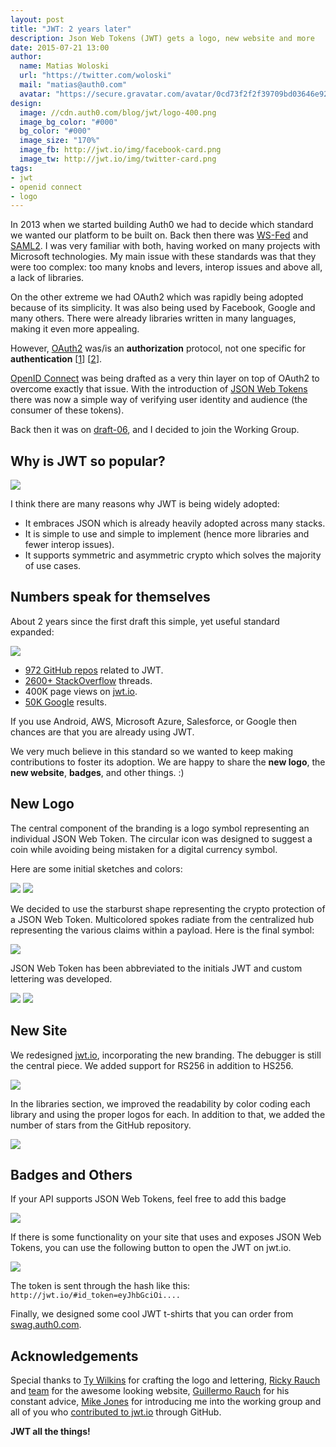 ```yaml
---
layout: post
title: "JWT: 2 years later"
description: Json Web Tokens (JWT) gets a logo, new website and more
date: 2015-07-21 13:00
author:
  name: Matias Woloski
  url: "https://twitter.com/woloski"
  mail: "matias@auth0.com"
  avatar: "https://secure.gravatar.com/avatar/0cd73f2f2f39709bd03646e9225cc3d3?s=200"
design:
  image: //cdn.auth0.com/blog/jwt/logo-400.png
  image_bg_color: "#000"
  bg_color: "#000"
  image_size: "170%"
  image_fb: http://jwt.io/img/facebook-card.png
  image_tw: http://jwt.io/img/twitter-card.png
tags:
- jwt
- openid connect
- logo
---
```


In 2013 when we started building Auth0 we had to decide which standard we wanted our platform to be built on. Back then there was [WS-Fed](https://en.wikipedia.org/wiki/WS-Federation) and [SAML2](http://docs.oasis-open.org/security/saml/v2.0/saml-core-2.0-os.pdf). I was very familiar with both, having worked on many projects with Microsoft technologies. My main issue with these standards was that they were too complex: too many knobs and levers, interop issues and above all, a lack of libraries.

<!--more-->

On the other extreme we had OAuth2 which was rapidly being adopted because of its simplicity. It was also being used by Facebook, Google and many others. There were already libraries written in many languages, making it even more appealing.

However, [OAuth2](https://tools.ietf.org/html/rfc6749) was/is an __authorization__ protocol, not one specific for __authentication__ [[1](http://www.thread-safe.com/2012/01/problem-with-oauth-for-authentication.html)] [[2](http://homakov.blogspot.com.ar/2012/08/oauth2-one-accesstoken-to-rule-them-all.html)].

[OpenID Connect](http://openid.net/specs/openid-connect-core-1_0.html) was being drafted as a very thin layer on top of OAuth2 to overcome exactly that issue. With the introduction of [JSON Web Tokens](https://tools.ietf.org/html/rfc7519) there was now a simple way of verifying user identity and audience (the consumer of these tokens).

Back then it was on [draft-06](https://tools.ietf.org/html/draft-ietf-oauth-json-web-token-06), and I decided to join the Working Group.

## Why is JWT so popular?

![](https://cdn.auth0.com/blog/jwtc/jwt-google-trend.png)

I think there are many reasons why JWT is being widely adopted:

* It embraces JSON which is already heavily adopted across many stacks.
* It is simple to use and simple to implement (hence more libraries and fewer interop issues).
* It supports symmetric and asymmetric crypto which solves the majority of use cases.

## Numbers speak for themselves

About 2 years since the first draft this simple, yet useful standard expanded:

![](https://cdn.auth0.com/blog/jwtc/banner-jwt.png)

* [972 GitHub repos](https://github.com/search?q=jwt) related to JWT.
* [2600+ StackOverflow](http://stackoverflow.com/search?q=jwt) threads.
* 400K page views on [jwt.io](http://jwt.io).
* [50K Google](https://www.google.com.ar/search?q="json+web+token") results.

If you use Android, AWS, Microsoft Azure, Salesforce, or Google then chances are that you are already using JWT.

We very much believe in this standard so we wanted to keep making contributions to foster its adoption. We are happy to share the **new logo**, the **new website**, **badges**, and other things. :)


## New Logo

The central component of the branding is a logo symbol representing an individual JSON Web Token. The circular icon was designed to suggest a coin while avoiding being mistaken for a digital currency symbol.

Here are some initial sketches and colors:

![](https://cdn.auth0.com/blog/jwtc/jwt_02.jpg)
![](https://cdn.auth0.com/blog/jwtc/jwt_04.jpg)

We decided to use the starburst shape representing the crypto protection of a JSON Web Token. Multicolored spokes radiate from the centralized hub representing the various claims within a payload.
Here is the final symbol:

![](https://cdn.auth0.com/blog/jwtc/jwt_01.jpg)

JSON Web Token has been abbreviated to the initials JWT and custom lettering was developed.

![](https://cdn.auth0.com/blog/jwtc/jwt_03.jpg)
![](https://cdn.auth0.com/blog/jwtc/jwt_05.jpg)

## New Site

We redesigned [jwt.io](http://jwt.io), incorporating the new branding. The debugger is still the central piece. We added support for RS256 in addition to HS256.

<img src="https://cdn.auth0.com/blog/jwt/jwt-1.png" class="expand">

In the libraries section, we improved the readability by color coding each library and using the proper logos for each. In addition to that, we added the number of stars from the GitHub repository.

<img src="https://cdn.auth0.com/blog/jwt/jwt-2.png" class="expand">

## Badges and Others

If your API supports JSON Web Tokens, feel free to add this badge

![](https://cdn.auth0.com/badges/jwt-compatible.svg)

If there is some functionality on your site that uses and exposes JSON Web Tokens, you can use the following button to open the JWT on jwt.io.

[![](https://cdn.auth0.com/badges/jwt-view.svg)](http://jwt.io/#id_token=eyJhbGciOiJIUzI1NiIsInR5cCI6IkpXVCJ9.eyJzdWIiOiIxMjM0NTY3ODkwIiwibmFtZSI6IkpvaG4gRG9lIiwiYWRtaW4iOnRydWV9.TJVA95OrM7E2cBab30RMHrHDcEfxjoYZgeFONFh7HgQ)

The token is sent through the hash like this: `http://jwt.io/#id_token=eyJhbGciOi....`

Finally, we designed some cool JWT t-shirts that you can order from [swag.auth0.com](http://swag.auth0.com).


## Acknowledgements

Special thanks to [Ty Wilkins](http://tywilkins.com/) for crafting the logo and lettering, [Ricky Rauch](http://twitter.com/rickyrauch) and [team](http://dribbble.com/auth0) for the awesome looking website, [Guillermo Rauch](http://twitter.com/rauchg) for his constant advice, [Mike Jones](http://self-issued.info) for introducing me into the working group and all of you who [contributed to jwt.io](https://github.com/jsonwebtoken/jsonwebtoken.github.io/graphs/contributors) through GitHub.

**JWT all the things!**
